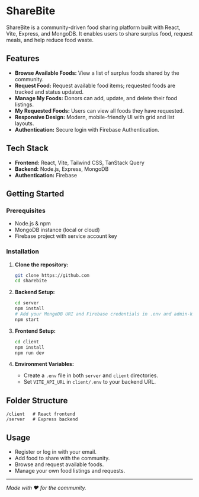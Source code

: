 # ShareBite

ShareBite is a community-driven food sharing platform built with React, Vite, Express, and MongoDB. It enables users to share surplus food, request meals, and help reduce food waste.

## Features

- **Browse Available Foods:** View a list of surplus foods shared by the community.
- **Request Food:** Request available food items; requested foods are tracked and status updated.
- **Manage My Foods:** Donors can add, update, and delete their food listings.
- **My Requested Foods:** Users can view all foods they have requested.
- **Responsive Design:** Modern, mobile-friendly UI with grid and list layouts.
- **Authentication:** Secure login with Firebase Authentication.

## Tech Stack

- **Frontend:** React, Vite, Tailwind CSS, TanStack Query
- **Backend:** Node.js, Express, MongoDB
- **Authentication:** Firebase

## Getting Started

### Prerequisites

- Node.js & npm
- MongoDB instance (local or cloud)
- Firebase project with service account key

### Installation

1. **Clone the repository:**
   ```bash
   git clone https://github.com
   cd sharebite
   ```

2. **Backend Setup:**
   ```bash
   cd server
   npm install
   # Add your MongoDB URI and Firebase credentials in .env and admin-key.json
   npm start
   ```

3. **Frontend Setup:**
   ```bash
   cd client
   npm install
   npm run dev
   ```

4. **Environment Variables:**
   - Create a `.env` file in both `server` and `client` directories.
   - Set `VITE_API_URL` in `client/.env` to your backend URL.

## Folder Structure

```
/client   # React frontend
/server   # Express backend
```

## Usage

- Register or log in with your email.
- Add food to share with the community.
- Browse and request available foods.
- Manage your own food listings and requests.


---

*Made with ❤️ for the community.*
